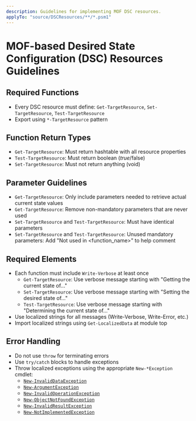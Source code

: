 ```yaml
---
description: Guidelines for implementing MOF DSC resources.
applyTo: "source/DSCResources/**/*.psm1"
---
```


# MOF-based Desired State Configuration (DSC) Resources Guidelines

## Required Functions
- Every DSC resource must define: `Get-TargetResource`, `Set-TargetResource`, `Test-TargetResource`
- Export using `*-TargetResource` pattern

## Function Return Types
- `Get-TargetResource`: Must return hashtable with all resource properties
- `Test-TargetResource`: Must return boolean ($true/$false)
- `Set-TargetResource`: Must not return anything (void)

## Parameter Guidelines
- `Get-TargetResource`: Only include parameters needed to retrieve actual current state values
- `Get-TargetResource`: Remove non-mandatory parameters that are never used
- `Set-TargetResource` and `Test-TargetResource`: Must have identical parameters
- `Set-TargetResource` and `Test-TargetResource`: Unused mandatory parameters: Add "Not used in <function_name>" to help comment

## Required Elements
- Each function must include `Write-Verbose` at least once
  - `Get-TargetResource`: Use verbose message starting with "Getting the current state of..."
  - `Set-TargetResource`: Use verbose message starting with "Setting the desired state of..."
  - `Test-TargetResource`: Use verbose message starting with "Determining the current state of..."
- Use localized strings for all messages (Write-Verbose, Write-Error, etc.)
- Import localized strings using `Get-LocalizedData` at module top

## Error Handling
- Do not use `throw` for terminating errors
- Use `try/catch` blocks to handle exceptions
- Throw localized exceptions using the appropriate `New-*Exception` cmdlet:
  - [`New‑InvalidDataException`](https://github.com/dsccommunity/DscResource.Common/wiki/New%E2%80%91InvalidDataException)
  - [`New-ArgumentException`](https://github.com/dsccommunity/DscResource.Common/wiki/New%E2%80%91ArgumentException)
  - [`New-InvalidOperationException`](https://github.com/dsccommunity/DscResource.Common/wiki/New%E2%80%91InvalidOperationException)
  - [`New-ObjectNotFoundException`](https://github.com/dsccommunity/DscResource.Common/wiki/New%E2%80%91ObjectNotFoundException)
  - [`New-InvalidResultException`](https://github.com/dsccommunity/DscResource.Common/wiki/New%E2%80%91InvalidResultException)
  - [`New-NotImplementedException`](https://github.com/dsccommunity/DscResource.Common/wiki/New%E2%80%91NotImplementedException)
